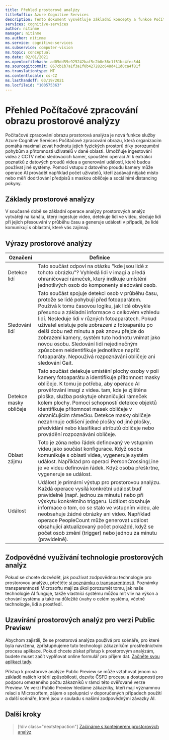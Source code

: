 ```yaml
---
title: Přehled prostorové analýzy
titleSuffix: Azure Cognitive Services
description: Tento dokument vysvětluje základní koncepty a funkce Počítačové zpracování obrazuho kontejneru prostorových analýz.
services: cognitive-services
author: nitinme
manager: nitinme
ms.author: nitinme
ms.service: cognitive-services
ms.subservice: computer-vision
ms.topic: conceptual
ms.date: 02/01/2021
ms.openlocfilehash: ad05dd59c925242baf5c2b0e36c1f51bc4fec5d4
ms.sourcegitcommit: 867cb1b7a1f3a1f0b427282c648d411d0ca4f81f
ms.translationtype: MT
ms.contentlocale: cs-CZ
ms.lasthandoff: 03/19/2021
ms.locfileid: "100575363"
---
```

# <a name="overview-of-computer-vision-spatial-analysis"></a>Přehled Počítačové zpracování obrazu prostorové analýzy

Počítačové zpracování obrazu prostorová analýza je nová funkce služby Azure Cognitive Services Počítačové zpracování obrazu, která organizacím pomáhá maximalizovat hodnotu jejich fyzických prostorů díky porozumění pohybům a přítomnosti uživatelů v dané oblasti. Umožňuje ingestování videa z CCTV nebo sledovacích kamer, spouštění operací AI k extrakci poznatků z datových proudů videa a generování událostí, které budou používat jiné systémy. Pomocí vstupu z datového proudu kamery může operace AI provádět například počet uživatelů, kteří zadávají nějaké místo nebo měří dodržování předpisů s maskou obličeje a sociálními distancing pokyny.

## <a name="the-basics-of-spatial-analysis"></a>Základy prostorové analýzy

V současné době se základní operace analýzy prostorových analýz vytvářejí na kanálu, který ingestuje video, detekuje lidi ve videu, sleduje lidi při jejich přesouvání v průběhu času a generuje události v případě, že lidé komunikují s oblastmi, které vás zajímají.

## <a name="spatial-analysis-terms"></a>Výrazy prostorové analýzy

| Označení | Definice |
|------|------------|
| Detekce lidí | Tato součást odpoví na otázku "kde jsou lidé z tohoto obrázku"? Vyhledá lidi v imagi a předá ohraničovací rámeček, který indikuje umístění jednotlivých osob do komponenty sledování osob. |
| Sledování lidí | Tato součást spojuje detekci osob v průběhu času, protože se lidé pohybují před fotoaparátem. Používá k tomu časovou logiku, jak lidé obvykle přesunou a základní informace o celkovém vzhledu lidí. Nesleduje lidi v různých fotoaparátech. Pokud uživatel existuje pole zobrazení z fotoaparátu po delší dobu než minutu a pak znovu přejde do zobrazení kamery, systém tuto hodnotu vnímat jako novou osobu. Sledování lidí nejedinečným způsobem neidentifikuje jednotlivce napříč fotoaparáty. Nepoužívá rozpoznávání obličeje ani sledování Gait. |
| Detekce masky obličeje | Tato součást detekuje umístění plochy osoby v poli kamery fotoaparátu a identifikuje přítomnost masky obličeje. K tomu je potřeba, aby operace AI prověřování imagí z videa. tam, kde je zjištěna ploška, služba poskytuje ohraničující rámeček kolem plochy. Pomocí schopností detekce objektů identifikuje přítomnost masek obličeje v ohraničujícím rámečku. Detekce masky obličeje nezahrnuje odlišení jedné plošky od jiné plošky, předvídání nebo klasifikaci atributů obličeje nebo provádění rozpoznávání obličeje. |
| Oblast zájmu | Toto je zóna nebo řádek definovaný ve vstupním videu jako součást konfigurace. Když osoba komunikuje s oblastí videa, vygeneruje systém událost. Například pro operaci PersonCrossingLine je ve videu definován řádek. Když osoba přeškrtne, vygeneruje se událost. |
| Událost | Událost je primární výstup pro prostorovou analýzu. Každá operace vysílá konkrétní událost buď pravidelně (např. jednou za minutu) nebo při výskytu konkrétního triggeru. Událost obsahuje informace o tom, co se stalo ve vstupním videu, ale neobsahuje žádné obrázky ani video. Například operace PeopleCount může generovat událost obsahující aktualizovaný počet pokaždé, když se počet osob změní (trigger) nebo jednou za minutu (pravidelně). |

## <a name="responsible-use-of-spatial-analysis-technology"></a>Zodpovědné využívání technologie prostorových analýz

Pokud se chcete dozvědět, jak používat zodpovědnou technologie pro prostorovou analýzu, přečtěte [si poznámku o transparentnosti](/legal/cognitive-services/computer-vision/transparency-note-spatial-analysis?context=%2fazure%2fcognitive-services%2fComputer-vision%2fcontext%2fcontext). Poznámky transparentnosti Microsoftu mají za úkol porozumět tomu, jak naše technologie AI funguje, takže vlastníci systému můžou mít vliv na výkon a chování systému a také na důležité úvahy o celém systému, včetně technologie, lidí a prostředí.

## <a name="spatial-analysis-gating-for-public-preview"></a>Uzavírání prostorových analýz pro verzi Public Preview

Abychom zajistili, že se prostorová analýza používá pro scénáře, pro které byla navržena, zpřístupňujeme tuto technologii zákazníkům prostřednictvím procesu aplikace. Pokud chcete získat přístup k prostorovým analýzám, budete muset začít vyplňovat online formulář pro příjem dat. [Začněte svou aplikaci tady](https://forms.office.com/Pages/ResponsePage.aspx?id=v4j5cvGGr0GRqy180BHbRyQZ7B8Cg2FEjpibPziwPcZUNlQ4SEVORFVLTjlBSzNLRlo0UzRRVVNPVy4u).

Přístup k prostorové analýze Public Preview se může vztahovat jenom na základě našich kritérií způsobilosti, dozvíte ČSFD procesu a dostupnosti pro podporu omezeného počtu zákazníků v rámci této ověřované verze Preview. Ve verzi Public Preview hledáme zákazníky, kteří mají významnou relaci s Microsoftem, zájem o spolupráci v doporučených případech použití a další scénáře, které jsou v souladu s našimi zodpovědnými závazky AI.

## <a name="next-steps"></a>Další kroky

> [!div class="nextstepaction"]
> [Začínáme s kontejnerem prostorových analýz](spatial-analysis-container.md)